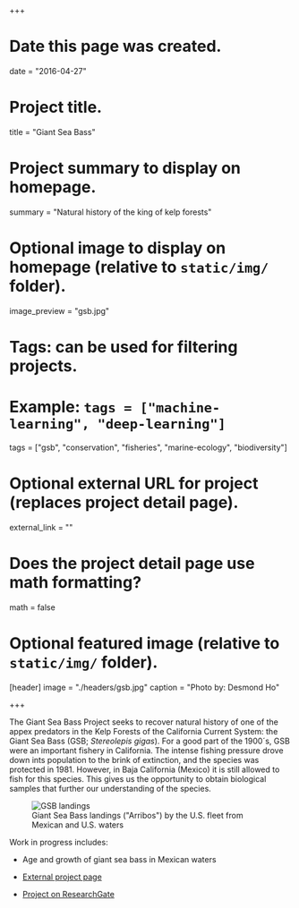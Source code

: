 +++
# Date this page was created.
date = "2016-04-27"

# Project title.
title = "Giant Sea Bass"

# Project summary to display on homepage.
summary = "Natural history of the king of kelp forests"

# Optional image to display on homepage (relative to `static/img/` folder).
image_preview = "gsb.jpg"

# Tags: can be used for filtering projects.
# Example: `tags = ["machine-learning", "deep-learning"]`
tags = ["gsb", "conservation", "fisheries", "marine-ecology", "biodiversity"]

# Optional external URL for project (replaces project detail page).
external_link = ""

# Does the project detail page use math formatting?
math = false

# Optional featured image (relative to `static/img/` folder).
[header]
image = "./headers/gsb.jpg"
caption = "Photo by: Desmond Ho"

+++


The Giant Sea Bass Project seeks to recover natural history of one of the appex predators in the Kelp Forests of the California Current System: the Giant Sea Bass (GSB; *Stereolepis gigas*). For a good part of the 1900´s, GSB were an important fishery in California. The intense fishing pressure drove down ints population to the brink of extinction, and the species was protected in 1981. However, in Baja California (Mexico) it is still allowed to fish for this species. This gives us the opportunity to obtain biological samples that further our understanding of the species.

<figure>
  <img src="../../img/Landings_CA.gif" alt="GSB landings"/>
  <figcaption>Giant Sea Bass landings ("Arribos") by the U.S. fleet from Mexican and U.S. waters </figcaption>
</figure>

Work in progress includes:

  - Age and growth of giant sea bass in Mexican waters

- [External project page](file:///C:/Users/JC/Desktop/OldShit/www.merogigante.org)

- [Project on ResearchGate](https://www.researchgate.net/project/Natural-history-of-the-giant-sea-bass-Stereolepis-gigas-in-Mexican-waters)
